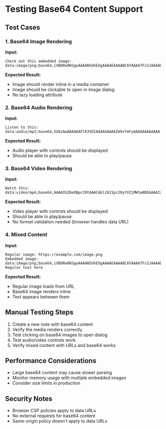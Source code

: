 # Testing Base64 Content Support

## Test Cases

### 1. Base64 Image Rendering
**Input:**
```
Check out this embedded image:
data:image/png;base64,iVBORw0KGgoAAAANSUhEUgAAAAEAAAABCAYAAAAfFcSJAAAADUlEQVR42mNk+M9QDwADhgGAWjR9awAAAABJRU5ErkJggg==
```

**Expected Result:**
- Image should render inline in a media container
- Image should be clickable to open in image dialog
- No lazy loading attribute

### 2. Base64 Audio Rendering
**Input:**
```
Listen to this:
data:audio/mp3;base64,SUQzAwAAAAAAFlRJVDIAAAAGAAAAZm9vYmFyAAAAAAAAAAAA
```

**Expected Result:**
- Audio player with controls should be displayed
- Should be able to play/pause

### 3. Base64 Video Rendering
**Input:**
```
Watch this:
data:video/mp4;base64,AAAAIGZ0eXBpc29tAAACAGlzb21pc28yYXZjMW1wNDEAAAAIZnJlZQAAArtts
```

**Expected Result:**
- Video player with controls should be displayed
- Should be able to play/pause
- No format validation needed (browser handles data URL)

### 4. Mixed Content
**Input:**
```
Regular image: https://example.com/image.png
Embedded image: data:image/png;base64,iVBORw0KGgoAAAANSUhEUgAAAAEAAAABCAYAAAAfFcSJAAAADUlEQVR42mNk+M9QDwADhgGAWjR9awAAAABJRU5ErkJggg==
Regular text here
```

**Expected Result:**
- Regular image loads from URL
- Base64 image renders inline
- Text appears between them

## Manual Testing Steps

1. Create a new note with base64 content
2. Verify the media renders correctly
3. Test clicking on base64 images to open dialog
4. Test audio/video controls work
5. Verify mixed content with URLs and base64 works

## Performance Considerations

- Large base64 content may cause slower parsing
- Monitor memory usage with multiple embedded images
- Consider size limits in production

## Security Notes

- Browser CSP policies apply to data URLs
- No external requests for base64 content
- Same-origin policy doesn't apply to data URLs
